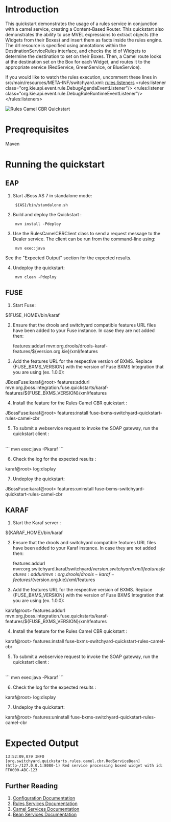 Introduction
============
This quickstart demonstrates the usage of a rules service in conjunction with a camel service, creating a Content-Based Router.
This quickstart also demonstrates the ability to use MVEL expressions to extract objects (the Widgets from their Boxes) and insert them as facts inside the rules engine.
The drl resource is specified using annotations within the DestinationServiceRules interface, and checks the id of Widgets to determine the destination to set on their Boxes.
Then, a Camel route looks at the destination set on the Box for each Widget, and routes it to the appropriate service (RedService, GreenService, or BlueService).

If you would like to watch the rules execution, uncomment these lines in
src/main/resources/META-INF/switchyard.xml:
<rules:listeners>
    <rules:listener class="org.kie.api.event.rule.DebugAgendaEventListener"/>
    <rules:listener class="org.kie.api.event.rule.DebugRuleRuntimeEventListener"/>
</rules:listeners>

![Rules Camel CBR Quickstart](https://github.com/jboss-switchyard/quickstarts/raw/master/rules-camel-cbr/rules-camel-cbr.jpg)


Preqrequisites 
==============
Maven

Running the quickstart
======================


EAP
----------
1. Start JBoss AS 7 in standalone mode:

        ${AS}/bin/standalone.sh

2. Build and deploy the Quickstart :

        mvn install -Pdeploy

3. Use the RulesCamelCBRClient class to send a request message to the Dealer service.  The client can be
   run from the command-line using:

        mvn exec:java

See the "Expected Output" section for the expected results.

4. Undeploy the quickstart:

        mvn clean -Pdeploy

FUSE
----------
1. Start Fuse:

${FUSE_HOME}/bin/karaf


2. Ensure that the drools and switchyard compatible features URL files have been added to your Fuse instance. 
   In case they are not added then:

    features:addurl mvn:org.drools/drools-karaf-features/${version.org.kie}/xml/features


3. Add the features URL for the respective version of BXMS.   Replace {FUSE_BXMS_VERSION}
with the version of Fuse BXMS Integration that you are using (ex. 1.0.0): 

JBossFuse:karaf@root> features:addurl mvn:org.jboss.integration.fuse.quickstarts/karaf-features/${FUSE_BXMS_VERSION}/xml/features

4. Install the feature for the Rules Camel CBR quickstart :

JBossFuse:karaf@root> features:install fuse-bxms-switchyard-quickstart-rules-camel-cbr

5. To submit a webservice request to invoke the SOAP gateway, run the quickstart client :
<br/>
```
mvn exec:java -Pkaraf
```
<br/>

6. Check the log for the expected results :

karaf@root> log:display 


7. Undeploy the quickstart:

JBossFuse:karaf@root> features:uninstall fuse-bxms-switchyard-quickstart-rules-camel-cbr


KARAF
----------
1. Start the Karaf server :

${KARAF_HOME}/bin/karaf


2. Ensure that the drools and switchyard compatible features URL files have been added to your Karaf instance. 
   In case they are not added then:

    features:addurl mvn:org.switchyard.karaf/switchyard/${version.switchyard}/xml/features
    features:addurl mvn:org.drools/drools-karaf-features/${version.org.kie}/xml/features


3. Add the features URL for the respective version of BXMS.   Replace {FUSE_BXMS_VERSION}
with the version of Fuse BXMS Integration that you are using (ex. 1.0.0): 

karaf@root> features:addurl mvn:org.jboss.integration.fuse.quickstarts/karaf-features/${FUSE_BXMS_VERSION}/xml/features

4. Install the feature for the Rules Camel CBR quickstart :

karaf@root> features:install fuse-bxms-switchyard-quickstart-rules-camel-cbr

5. To submit a webservice request to invoke the SOAP gateway, run the quickstart client :
<br/>
```
mvn exec:java -Pkaraf
```
<br/>

6. Check the log for the expected results :

karaf@root> log:display 


7. Undeploy the quickstart:

karaf@root> features:uninstall fuse-bxms-switchyard-quickstart-rules-camel-cbr


Expected Output
======================
```
13:52:09,079 INFO  [org.switchyard.quickstarts.rules.camel.cbr.RedServiceBean] (http-/127.0.0.1:8080-1) Red service processing boxed widget with id: FF0000-ABC-123
```


## Further Reading

1. [Configuration Documentation](https://docs.jboss.org/author/display/SWITCHYARD/Configuration)
2. [Rules Services Documentation](https://docs.jboss.org/author/display/SWITCHYARD/Rules)
3. [Camel Services Documentation](https://docs.jboss.org/author/display/SWITCHYARD/Camel)
4. [Bean Services Documentation](https://docs.jboss.org/author/display/SWITCHYARD/Bean)
